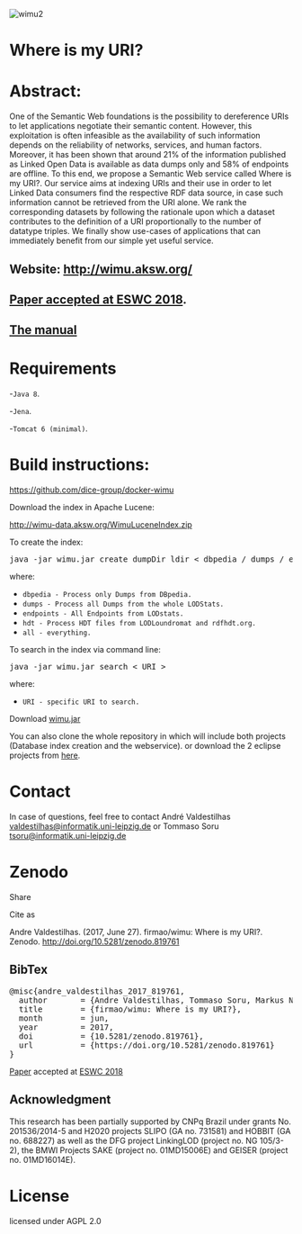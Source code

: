 
![wimu2](https://user-images.githubusercontent.com/9248325/155745631-65e20338-fd5b-4eeb-90b3-25cc40f64930.png) 
# Where is my URI?

# Abstract:
One of the Semantic Web foundations is the possibility to dereference URIs to let applications negotiate their semantic content.
However, this exploitation is often infeasible as the availability of such information depends on the reliability of networks, services, and human factors.
Moreover, it has been shown that around 21% of the information published as Linked Open Data is available as data dumps only and 58% of endpoints are offline.
To this end, we propose a Semantic Web service called Where is my URI?.
Our service aims at indexing URIs and their use in order to let Linked Data consumers find the respective RDF data source, in case such information cannot be retrieved from the URI alone.
We rank the corresponding datasets by following the rationale upon which a dataset contributes to the definition of a URI proportionally to the number of datatype triples.
We finally show use-cases of applications that can immediately benefit from our simple yet useful service.

## Website: http://wimu.aksw.org/
## [Paper accepted at ESWC 2018](https://link.springer.com/chapter/10.1007/978-3-319-93417-4_43).

## [The manual](https://dice-group.github.io/wimu/)

# Requirements
-`Java 8`.

-`Jena`.

-`Tomcat 6 (minimal)`. 

# Build instructions:

https://github.com/dice-group/docker-wimu

Download the index in Apache Lucene:

http://wimu-data.aksw.org/WimuLuceneIndex.zip

To create the index:
<pre>
java -jar wimu.jar create dumpDir ldir < dbpedia / dumps / endpoints / hdt / all / * >
</pre>  
where:
- `dbpedia - Process only Dumps from DBpedia.`
- `dumps - Process all Dumps from the whole LODStats.`
- `endpoints - All Endpoints from LODstats.`
- `hdt - Process HDT files from LODLoundromat and rdfhdt.org.`
- `all - everything.` 

To search in the index via command line:
<pre>
java -jar wimu.jar search < URI >
</pre>  
where:
- `URI - specific URI to search.`

Download [wimu.jar](https://goo.gl/wFBydb)

You can also clone the whole repository in which will include both projects (Database index creation and the webservice).
or download the 2 eclipse projects from [here](http://wimu-data.aksw.org/src_wimu_eclipse.zip).

# Contact
In case of questions, feel free to contact André Valdestilhas <valdestilhas@informatik.uni-leipzig.de> or Tommaso Soru <tsoru@informatik.uni-leipzig.de>

# Zenodo
Share

Cite as

Andre Valdestilhas. (2017, June 27). firmao/wimu: Where is my URI?. Zenodo. http://doi.org/10.5281/zenodo.819761
## BibTex
<pre>
@misc{andre_valdestilhas_2017_819761,
  author       = {Andre Valdestilhas, Tommaso Soru, Markus Nentwig, Edgard Marx and Axel-Cyrille Ngonga Ngomo},
  title        = {firmao/wimu: Where is my URI?},
  month        = jun,
  year         = 2017,
  doi          = {10.5281/zenodo.819761},
  url          = {https://doi.org/10.5281/zenodo.819761}
}
</pre>

[Paper](https://2018.eswc-conferences.org/wp-content/uploads/2018/02/ESWC2018_paper_57.pdf) accepted at [ESWC 2018](https://2018.eswc-conferences.org/)

## Acknowledgment
This research has been partially supported by CNPq Brazil under grants No. 201536/2014-5 and H2020 projects SLIPO (GA no. 731581) and HOBBIT (GA no. 688227) as well as the DFG project LinkingLOD (project no. NG 105/3-2), the BMWI Projects SAKE (project no. 01MD15006E) and GEISER (project no. 01MD16014E).

# License

licensed under AGPL 2.0
